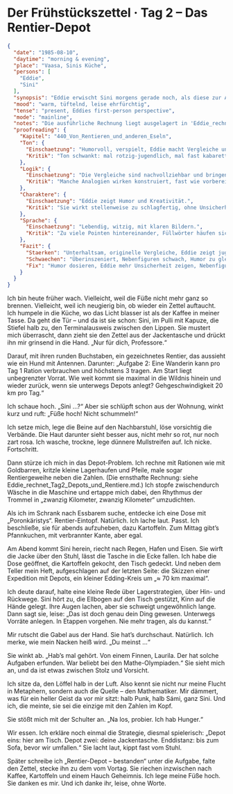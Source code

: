 # Der Frühstückszettel · Tag 2 – Das Rentier-Depot

```json
{
  "date": "1985-08-10",
  "daytime": "morning & evening",
  "place": "Vaasa, Sinis Küche",
  "persons": [
    "Eddie",
    "Sini"
  ],
  "synopsis": "Eddie erwischt Sini morgens gerade noch, als diese zur Arbeit aufbricht, und bekommt den zweiten Zettel. Tagsüber rechnet sie, versorgt ihre Füße und kocht ein Abendessen zum Thema. Am Abend erkennt sie, dass Sinis Aufgabe mehr als bloßer Scherz ist: Sini hat bewusst Eddies Fluchtmetaphern gewählt und kennt den finnischen Mathematiker, der das Problem geprägt hat. Eddie dämmert, welch heller Kopf in Sini steckt.",
  "mood": "warm, tüftelnd, leise ehrfürchtig",
  "tense": "present, Eddies first-person perspective",
  "mode": "mainline",
  "notes": "Die ausführliche Rechnung liegt ausgelagert in 'Eddie_rechnet_Tag2_Depots_und_Rentiere.md'.",
  "proofreading": {
    "Kapitel": "440_Von_Rentieren_und_anderen_Eseln",
    "Ton": {
      "Einschaetzung": "Humorvoll, verspielt, Eddie macht Vergleiche und zieht Parallelen.",
      "Kritik": "Ton schwankt: mal rotzig-jugendlich, mal fast kabarettistisch. Gefahr der Überinszenierung."
    },
    "Logik": {
      "Einschaetzung": "Die Vergleiche sind nachvollziehbar und bringen Leichtigkeit.",
      "Kritik": "Manche Analogien wirken konstruiert, fast wie vorbereitet. Glaubwürdigkeit könnte leiden."
    },
    "Charaktere": {
      "Einschaetzung": "Eddie zeigt Humor und Kreativität.",
      "Kritik": "Sie wirkt stellenweise zu schlagfertig, ohne Unsicherheit. Nebenfiguren reagieren klischeehaft."
    },
    "Sprache": {
      "Einschaetzung": "Lebendig, witzig, mit klaren Bildern.",
      "Kritik": "Zu viele Pointen hintereinander, Füllwörter häufen sich. Satzbau manchmal zu glatt für spontane Gedanken."
    },
    "Fazit": {
      "Staerken": "Unterhaltsam, originelle Vergleiche, Eddie zeigt jugendliche Kreativität.",
      "Schwaechen": "Überinszeniert, Nebenfiguren schwach, Humor zu gleichmäßig.",
      "Fix": "Humor dosieren, Eddie mehr Unsicherheit zeigen, Nebenfiguren stärker einbinden."
    }
  }
}
```

Ich bin heute früher wach. Vielleicht, weil die Füße nicht mehr ganz so brennen.
Vielleicht, weil ich neugierig bin, ob wieder ein Zettel auftaucht. Ich humpele
in die Küche, wo das Licht blasser ist als der Kaffee in meiner Tasse. Da geht
die Tür – und da ist sie schon: Sini, im Pulli mit Kapuze, die Stiefel halb zu,
den Terminalausweis zwischen den Lippen. Sie mustert mich überrascht, dann zieht
sie den Zettel aus der Jackentasche und drückt ihn mir grinsend in die Hand.
„Nur für dich, Professore.“

Darauf, mit ihren runden Buchstaben, ein gezeichnetes Rentier, das aussieht wie
ein Hund mit Antennen. Darunter: „Aufgabe 2: Eine Wanderin kann pro Tag 1 Ration
verbrauchen und höchstens 3 tragen. Am Start liegt unbegrenzter Vorrat. Wie weit
kommt sie maximal in die Wildnis hinein und wieder zurück, wenn sie unterwegs
Depots anlegt? Gehgeschwindigkeit 20 km pro Tag.“

Ich schaue hoch. „Sini …?“ Aber sie schlüpft schon aus der Wohnung, winkt kurz
und ruft: „Füße hoch! Nicht schummeln!“

Ich setze mich, lege die Beine auf den Nachbarstuhl, löse vorsichtig die
Verbände. Die Haut darunter sieht besser aus, nicht mehr so rot, nur noch zart
rosa. Ich wasche, trockne, lege dünnere Mullstreifen auf. Ich nicke.
Fortschritt.

Dann stürze ich mich in das Depot-Problem. Ich rechne mit Rationen wie mit
Goldbarren, kritzle kleine Lagerhaufen und Pfeile, male sogar Rentiergeweihe
neben die Zahlen. (Die ernsthafte Rechnung: siehe
Eddie_rechnet_Tag2_Depots_und_Rentiere.md.) Ich stopfe zwischendurch Wäsche in
die Maschine und ertappe mich dabei, den Rhythmus der Trommel in „zwanzig
Kilometer, zwanzig Kilometer“ umzudichten.

Als ich im Schrank nach Essbarem suche, entdecke ich eine Dose mit
„Poronkäristys“. Rentier-Eintopf. Natürlich. Ich lache laut. Passt. Ich
beschließe, sie für abends aufzuheben, dazu Kartoffeln. Zum Mittag gibt’s
Pfannkuchen, mit verbrannter Kante, aber egal.

Am Abend kommt Sini herein, riecht nach Regen, Hafen und Eisen. Sie wirft die
Jacke über den Stuhl, lässt die Tasche in die Ecke fallen. Ich habe die Dose
geöffnet, die Kartoffeln gekocht, den Tisch gedeckt. Und neben dem Teller mein
Heft, aufgeschlagen auf der letzten Seite: die Skizzen einer Expedition mit
Depots, ein kleiner Edding-Kreis um „≈ 70 km maximal“.

Ich deute darauf, halte eine kleine Rede über Lagerstrategien, über Hin- und
Rückwege. Sini hört zu, die Ellbogen auf den Tisch gestützt, Kinn auf die Hände
gelegt. Ihre Augen lachen, aber sie schweigt ungewöhnlich lange. Dann sagt sie,
leise: „Das ist doch genau dein Ding gewesen. Unterwegs Vorräte anlegen. In
Etappen vorgehen. Nie mehr tragen, als du kannst.“

Mir rutscht die Gabel aus der Hand. Sie hat’s durchschaut. Natürlich. Ich merke,
wie mein Nacken heiß wird. „Du meinst …“

Sie winkt ab. „Hab’s mal gehört. Von einem Finnen, Laurila. Der hat solche
Aufgaben erfunden. War beliebt bei den Mathe-Olympiaden.“ Sie sieht mich an, und
da ist etwas zwischen Stolz und Vorsicht.

Ich sitze da, den Löffel halb in der Luft. Also kennt sie nicht nur meine Flucht
in Metaphern, sondern auch die Quelle – den Mathematiker. Mir dämmert, was für
ein heller Geist da vor mir sitzt: halb Punk, halb Sámi, ganz Sini. Und ich, die
meinte, sie sei die einzige mit den Zahlen im Kopf.

Sie stößt mich mit der Schulter an. „Na los, probier. Ich hab Hunger.“

Wir essen. Ich erkläre noch einmal die Strategie, diesmal spielerisch: „Depot
eins: hier am Tisch. Depot zwei: deine Jackentasche. Enddistanz: bis zum Sofa,
bevor wir umfallen.“ Sie lacht laut, kippt fast vom Stuhl.

Später schreibe ich „Rentier-Depot – bestanden“ unter die Aufgabe, falte den
Zettel, stecke ihn zu dem vom Vortag. Sie riechen inzwischen nach Kaffee,
Kartoffeln und einem Hauch Geheimnis. Ich lege meine Füße hoch. Sie danken es
mir. Und ich danke ihr, leise, ohne Worte.
